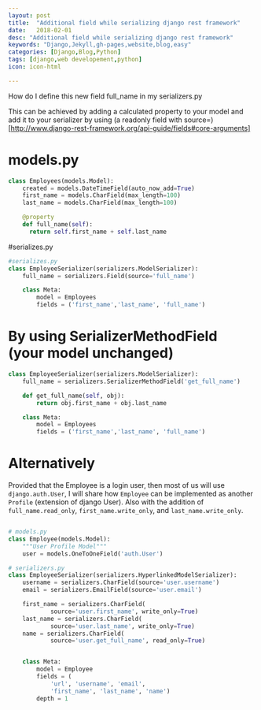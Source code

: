 ```yaml
---
layout: post
title:  "Additional field while serializing django rest framework"
date:   2018-02-01
desc: "Additional field while serializing django rest framework"
keywords: "Django,Jekyll,gh-pages,website,blog,easy"
categories: [Django,Blog,Python]
tags: [django,web developement,python]
icon: icon-html

---
```


How do I define this new field full_name in my serializers.py

This can be achieved by adding a calculated property to your model and add it to your serializer by using
(a readonly field with source=)[http://www.django-rest-framework.org/api-guide/fields#core-arguments]



# models.py
```python
class Employees(models.Model):
    created = models.DateTimeField(auto_now_add=True)
    first_name = models.CharField(max_length=100)
    last_name = models.CharField(max_length=100)

    @property
    def full_name(self):
      return self.first_name + self.last_name
```
#serializes.py
```python
#serializes.py
class EmployeeSerializer(serializers.ModelSerializer):
    full_name = serializers.Field(source='full_name')

    class Meta:
        model = Employees
        fields = ('first_name','last_name', 'full_name')
```

# By using SerializerMethodField (your model unchanged)
```python
class EmployeeSerializer(serializers.ModelSerializer):
    full_name = serializers.SerializerMethodField('get_full_name')

    def get_full_name(self, obj):
        return obj.first_name + obj.last_name

    class Meta:
        model = Employees
        fields = ('first_name','last_name', 'full_name')
```
# Alternatively
Provided that the Employee is a login user, then most of us will use `django.auth.User`, I will share how `Employee` can be implemented as another `Profile` (extension of django User). Also with the addition of `full_name.read_only`, `first_name.write_only`, and `last_name.write_only`.

```python

# models.py
class Employee(models.Model):
    """User Profile Model"""
    user = models.OneToOneField('auth.User')

# serializers.py
class EmployeeSerializer(serializers.HyperlinkedModelSerializer):
    username = serializers.CharField(source='user.username')
    email = serializers.EmailField(source='user.email')

    first_name = serializers.CharField(
            source='user.first_name', write_only=True)
    last_name = serializers.CharField(
            source='user.last_name', write_only=True)
    name = serializers.CharField(
            source='user.get_full_name', read_only=True)


    class Meta:
        model = Employee
        fields = (
            'url', 'username', 'email',
            'first_name', 'last_name', 'name')
        depth = 1

```
